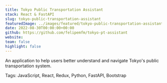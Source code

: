 ```yaml
---
title: Tokyo Public Transportation Assistant
stack: React & FastAPI
slug: tokyo-public-transportation-assistant
featuredImage: ../images/featured/tokyo-public-transportation-assistant.png
date: 2022-08-30T00:00:00+00:00
github: https://github.com/felipemfm/tokyo-pt-assistant
website:
team: false
highlight: false
---
```


An application to help users better understand and navigate Tokyo's public transportation system.

Tags: JavaScript, React, Redux, Python, FastAPI, Bootstrap